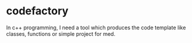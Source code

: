 # codefactory
In c++ programming, I need a tool which produces the code template like classes, functions or simple project for med.
